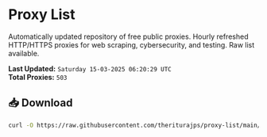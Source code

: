 # Proxy List

Automatically updated repository of free public proxies. Hourly refreshed HTTP/HTTPS proxies for web scraping, cybersecurity, and testing. Raw list available.

**Last Updated:** `Saturday 15-03-2025 06:20:29 UTC`  
**Total Proxies:** `503`

## 📥 Download
```bash
curl -O https://raw.githubusercontent.com/theriturajps/proxy-list/main/proxies.txt
